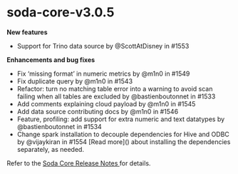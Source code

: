 # soda-core-v3.0.5

**New features**

* Support for Trino data source by @ScottAtDisney in #1553

**Enhancements and bug fixes**

* Fix ‘missing format’ in numeric metrics by @m1n0 in #1549
* Fix duplicate query by @m1n0 in #1543
* Refactor: turn no matching table error into a warning to avoid scan failing when all tables are excluded by @bastienboutonnet in #1533
* Add comments explaining cloud payload by @m1n0 in #1545
* Add data source contributing docs by @m1n0 in #1546
* Feature, profiling: add support for extra numeric and text datatypes by @bastienboutonnet in #1534
* Change spark installation to decouple dependencies for Hive and ODBC by @vijaykiran in #1554 \[Read more]\() about installing the dependencies separately, as needed.

Refer to the [Soda Core Release Notes ](https://github.com/sodadata/soda-core/releases)for details.
